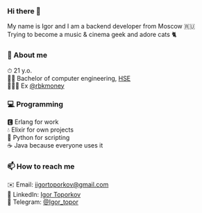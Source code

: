 ### Hi there 👋

My name is Igor and I am a backend developer from Moscow 🇷🇺  
Trying to become a music & cinema geek and adore cats 🐈

### 📝 About me
⏱ 21 y.o.  
👨‍🎓 Bachelor of computer engineering, [HSE](https://www.hse.ru/en/)  
👨🏻‍💻 Ex [@rbkmoney](https://github.com/rbkmoney)

### 💻 Programming 
🅴 Erlang for work  
💧 Elixir for own projects  
🐍 Python for scripting  
☕️  Java because everyone uses it  

### 📫 How to reach me
✉️ Email: iigortoporkov@gmail.com  
🔗 LinkedIn: [Igor Toporkov](https://linkedin.com/in/igor-toporkov-3851481aa/)  
📱 Telegram: [@Igor_topor](https://t.me/Igor_topor)
